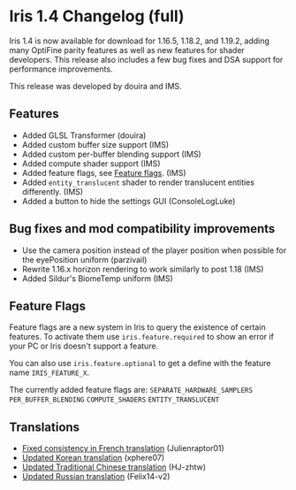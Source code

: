 # Iris 1.4 Changelog (full)

Iris 1.4 is now available for download for 1.16.5, 1.18.2, and 1.19.2, adding many OptiFine parity features as well as new features for shader developers.
This release also includes a few bug fixes and DSA support for performance improvements.

This release was developed by douira and IMS.

## Features

- Added GLSL Transformer (douira)
- Added custom buffer size support (IMS)
- Added custom per-buffer blending support (IMS)
- Added compute shader support (IMS)
- Added feature flags, see [Feature flags](#feature-flags). (IMS)
- Added `entity_translucent` shader to render translucent entities differently. (IMS)
- Added a button to hide the settings GUI (ConsoleLogLuke)

## Bug fixes and mod compatibility improvements

- Use the camera position instead of the player position when possible for the eyePosition uniform (parzivail)
- Rewrite 1.16.x horizon rendering to work similarly to post 1.18 (IMS)
- Added Sildur's BiomeTemp uniform (IMS)

## Feature Flags
Feature flags are a new system in Iris to query the existence of certain features. To activate them use `iris.feature.required` to show an error if your PC or Iris doesn't support a feature.

You can also use `iris.feature.optional` to get a define with the feature name `IRIS_FEATURE_X`.

The currently added feature flags are:
`SEPARATE_HARDWARE_SAMPLERS`
`PER_BUFFER_BLENDING`
`COMPUTE_SHADERS`
`ENTITY_TRANSLUCENT`

## Translations

- [Fixed consistency in French translation](https://github.com/IrisShaders/Iris/pull/1668) (Julienraptor01)
- [Updated Korean translation](https://github.com/IrisShaders/Iris/pull/1688) (xphere07)
- [Updated Traditional Chinese translation](https://github.com/IrisShaders/Iris/pull/1676) (HJ-zhtw)
- [Updated Russian translation](https://github.com/IrisShaders/Iris/pull/1677) (Felix14-v2)
